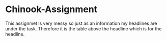 # Chinook-Assignment

This assignmet is very messy so just as an information my headlines are under the task. Therefore it is the table above the headline which is for the headline. 
